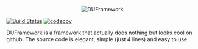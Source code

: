 <p align="center" >
  <img src="http://i.imgur.com/lQi4QUl.png" alt="DUFramework" title="DUFramework">
</p>

[![Build Status](https://travis-ci.org/pofat/DUFramework.svg)](https://travis-ci.org/pofat/DUFramework) [![codecov](https://codecov.io/gh/pofat/DUFramework/branch/develop/graph/badge.svg)](https://codecov.io/gh/pofat/DUFramework)

DUFramework is a framework that actually does nothing but looks cool on github. The source code is elegant, simple (just 4 lines) and easy to use.

